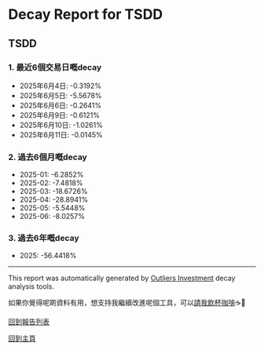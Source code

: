 # Decay Report for TSDD

## TSDD

### 1. 最近6個交易日嘅decay

- 2025年6月4日: -0.3192%
- 2025年6月5日: -5.5678%
- 2025年6月6日: -0.2641%
- 2025年6月9日: -0.6121%
- 2025年6月10日: -1.0261%
- 2025年6月11日: -0.0145%

### 2. 過去6個月嘅decay

- 2025-01: -6.2852%
- 2025-02: -7.4818%
- 2025-03: -18.6726%
- 2025-04: -28.8941%
- 2025-05: -5.5448%
- 2025-06: -8.0257%

### 3. 過去6年嘅decay

- 2025: -56.4418%

------------------------------
This report was automatically generated by [Outliers Investment](https://outliersecon.github.io/Outliers-Investment/) decay analysis tools.

如果你覺得呢啲資料有用，想支持我繼續改進呢個工具，可以[請我飲杯咖啡](https://buymeacoffee.com/outliersecon)☕🙏

[回到報告列表](https://outliersecon.github.io/Outliers-Investment/reports/reports_public)

[回到主頁](https://outliersecon.github.io/Outliers-Investment/)